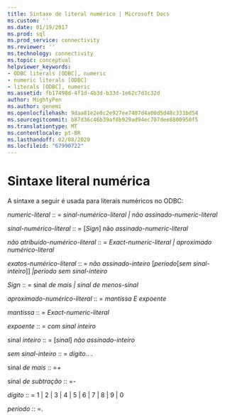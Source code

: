 ```yaml
---
title: Sintaxe de literal numérico | Microsoft Docs
ms.custom: ''
ms.date: 01/19/2017
ms.prod: sql
ms.prod_service: connectivity
ms.reviewer: ''
ms.technology: connectivity
ms.topic: conceptual
helpviewer_keywords:
- ODBC literals [ODBC], numeric
- numeric literals [ODBC]
- literals [ODBC], numeric
ms.assetid: fb17498d-4f1d-4b3d-b33d-1e62c7d3c32d
author: MightyPen
ms.author: genemi
ms.openlocfilehash: 9daa81e2e0c2e927ee7407d4a00d5d48c333bd54
ms.sourcegitcommit: b87d36c46b39af8b929ad94ec707dee8800950f5
ms.translationtype: MT
ms.contentlocale: pt-BR
ms.lasthandoff: 02/08/2020
ms.locfileid: "67990722"
---
```

# <a name="numeric-literal-syntax"></a>Sintaxe literal numérica
A sintaxe a seguir é usada para literais numéricos no ODBC:  
  
 *numeric-literal* :: = *sinal-numérico-literal &#124; não assinado-numeric-literal*  
  
 *sinal-numérico-literal* :: = [*Sign*] não *assinado-numeric-literal*  
  
 *não atribuído-numérico-literal* :: = *Exact-numeric-literal &#124; aproximado numérico-literal*  
  
 *exatos-numérico-literal* :: *= não assinado-inteiro* [*período*[*sem sinal-inteiro*]] *&#124;período sem sinal-inteiro*  
  
 *Sign* :: = sinal *de mais &#124; sinal de menos-sinal*  
  
 *aproximado-numérico-literal* :: = *mantissa E expoente*  
  
 *mantissa* :: = *Exact-numeric-literal*  
  
 *expoente* :: = *com sinal inteiro*  
  
 sinal *inteiro* :: = [*sinal*] *não assinado-inteiro*  
  
 *sem sinal-inteiro* :: = *dígito..* .  
  
 sinal *de mais* :: =*+*  
  
 sinal *de subtração* :: =-  
  
 *dígito* :: = 1 &#124; 2 &#124; 3 &#124; 4 &#124; 5 &#124; 6 &#124; 7 &#124; 8 &#124; 9 &#124; 0  
  
 *período* :: =.
